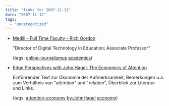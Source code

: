 ```yaml
---
title: "links for 2007-11-11"
date: "2007-11-12"
tags: 
  - "uncategorized"
---
```


- [Medill - Full Time Faculty - Rich Gordon](http://www.medill.northwestern.edu/faculty/fulltime.aspx?id=59579)
    
    "Director of Digital Technology in Education; Associate Professor"
    
    (tags: [online-journalismus](http://del.icio.us/heinzwittenbrink/online-journalismus) [academics](http://del.icio.us/heinzwittenbrink/academics))
    
- [Edge Perspectives with John Hagel: The Economics of Attention](http://edgeperspectives.typepad.com/edge_perspectives/2006/12/the_economics_o.html)
    
    Einführender Text zur Ökonomie der Aufmerksamkeit, Bemerkungen u.a. zum Verhältnis von "attention" und "relation", Überblick zur Literatur und Links.
    
    (tags: [attention-economy](http://del.icio.us/heinzwittenbrink/attention-economy) [by:JohnHagel](http://del.icio.us/heinzwittenbrink/by:JohnHagel) [economy](http://del.icio.us/heinzwittenbrink/economy))
